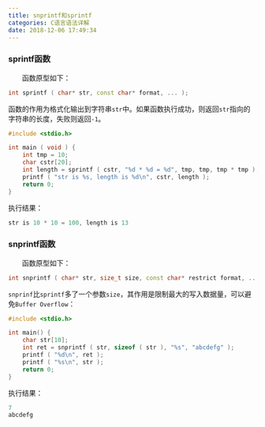 ```yaml
---
title: snprintf和sprintf
categories: C语言语法详解
date: 2018-12-06 17:49:34
---
```

### sprintf函数

&emsp;&emsp;函数原型如下：

``` cpp
int sprintf ( char* str, const char* format, ... );
```

函数的作用为格式化输出到字符串`str`中。如果函数执行成功，则返回`str`指向的字符串的长度，失败则返回`-1`。

``` cpp
#include <stdio.h>

int main ( void ) {
    int tmp = 10;
    char cstr[20];
    int length = sprintf ( cstr, "%d * %d = %d", tmp, tmp, tmp * tmp );
    printf ( "str is %s, length is %d\n", cstr, length );
    return 0;
}
```

执行结果：

``` cpp
str is 10 * 10 = 100, length is 13
```

### snprintf函数

&emsp;&emsp;函数原型如下：

``` cpp
int snprintf ( char* str, size_t size, const char* restrict format, ... );
```

`snprinf`比`sprintf`多了一个参数`size`，其作用是限制最大的写入数据量，可以避免`Buffer Overflow`：

``` cpp
#include <stdio.h>

int main() {
    char str[10];
    int ret = snprintf ( str, sizeof ( str ), "%s", "abcdefg" );
    printf ( "%d\n", ret );
    printf ( "%s\n", str );
    return 0;
}
```

执行结果：

``` cpp
7
abcdefg
```